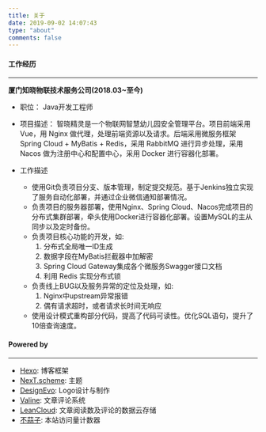 ```yaml
---
title: 关于
date: 2019-09-02 14:07:43
type: "about"
comments: false
---
```

 
#### 工作经历
---
**厦门知晓物联技术服务公司(2018.03~至今)**

- 职位： Java开发工程师
- 项目描述：
  智晓精灵是一个物联网智慧幼儿园安全管理平台。项目前端采用 Vue，用 Nginx 做代理，处理前端资源以及请求。后端采用微服务框架 Spring Cloud + MyBatis + Redis，采用 RabbitMQ 进行异步处理，采用 Nacos 做为注册中心和配置中心，采用 Docker 进行容器化部署。

- 工作描述
  - 使用Git负责项目分支、版本管理，制定提交规范。基于Jenkins独立实现了服务自动化部署，并通过企业微信通知部署情况。
  - 负责项目的服务器部署，使用Nginx、Spring Cloud、Nacos完成项目的分布式集群部署，牵头使用Docker进行容器化部署。设置MySQL的主从同步以及定时备份。
  - 负责项目核心功能的开发，如:
    1. 分布式全局唯一ID生成
    2. 数据字段在MyBatis拦截器中加解密
    3. Spring Cloud Gateway集成各个微服务Swagger接口文档
    4. 利用 Redis 实现分布式锁
  - 负责线上BUG以及服务异常的定位及处理，如:
    1. Nginx中upstream异常报错
    2. 偶有请求超时，或者请求长时间无响应
  - 使用设计模式重构部分代码，提高了代码可读性。优化SQL语句，提升了10倍查询速度。



#### Powered by
---
- [Hexo](https://hexo.io): 博客框架
- [NexT.scheme](https://theme-next.org): 主题
- [DesignEvo](https://www.designevo.com/cn/logo-maker): Logo设计与制作
- [Valine](https://valine.js.org): 文章评论系统
- [LeanCloud](https://leancloud.cn): 文章阅读数及评论的数据云存储
- [不蒜子](https://busuanzi.ibruce.info/): 本站访问量计数器